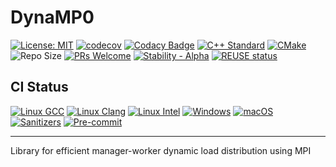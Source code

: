 # DynaMP0

[![License: MIT](https://img.shields.io/badge/License-MIT-yellow.svg)](https://opensource.org/licenses/MIT)
[![codecov](https://codecov.io/github/ryanstocks00/dynampi/graph/badge.svg?token=S65RFJ3FCX)](https://codecov.io/github/ryanstocks00/dynampi)
[![Codacy Badge](https://app.codacy.com/project/badge/Grade/7bb14fa81aeb4bd5b59ca62cc3a80975)](https://app.codacy.com/gh/ryanstocks00/DynaMPI/dashboard?utm_source=gh&utm_medium=referral&utm_content=&utm_campaign=Badge_grade)
[![C++ Standard](https://img.shields.io/badge/C%2B%2B-20-blue.svg)](https://isocpp.org/std/the-standard)
[![CMake](https://img.shields.io/badge/CMake-3.14%2B-green.svg)](https://cmake.org/)
![Repo Size](https://img.shields.io/github/repo-size/ryanstocks00/DynaMPI)
[![PRs Welcome](https://img.shields.io/badge/PRs-welcome-brightgreen.svg?style=flat-square)](http://makeapullrequest.com)
[![Stability - Alpha](https://img.shields.io/badge/stability-alpha-f4d03f.svg)](https://github.com/mkenney/software-guides/blob/master/STABILITY-BADGES.md#alpha)
[![REUSE status](https://api.reuse.software/badge/github.com/ryanstocks00/dynampi)](https://api.reuse.software/info/github.com/ryanstocks00/dynampi)

## CI Status

[![Linux GCC](https://github.com/ryanstocks00/DynaMPI/workflows/Linux%20GCC/badge.svg)](https://github.com/ryanstocks00/DynaMPI/actions/workflows/linux-gcc.yml)
[![Linux Clang](https://github.com/ryanstocks00/DynaMPI/workflows/Linux%20Clang/badge.svg)](https://github.com/ryanstocks00/DynaMPI/actions/workflows/linux-clang.yml)
[![Linux Intel](https://github.com/ryanstocks00/DynaMPI/workflows/Linux%20Intel/badge.svg)](https://github.com/ryanstocks00/DynaMPI/actions/workflows/linux-intel.yml)
[![Windows](https://github.com/ryanstocks00/DynaMPI/workflows/Windows/badge.svg)](https://github.com/ryanstocks00/DynaMPI/actions/workflows/windows.yml)
[![macOS](https://github.com/ryanstocks00/DynaMPI/workflows/macOS/badge.svg)](https://github.com/ryanstocks00/DynaMPI/actions/workflows/macos.yml)
[![Sanitizers](https://github.com/ryanstocks00/DynaMPI/workflows/Sanitizers/badge.svg)](https://github.com/ryanstocks00/DynaMPI/actions/workflows/sanitizers.yml)
[![Pre-commit](https://github.com/ryanstocks00/DynaMPI/workflows/Pre-commit/badge.svg)](https://github.com/ryanstocks00/DynaMPI/actions/workflows/pre-commit.yml)

---

Library for efficient manager-worker dynamic load distribution using MPI
